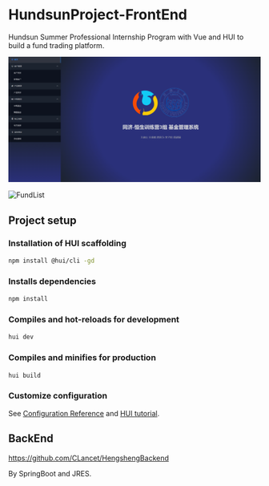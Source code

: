 # HundsunProject-FrontEnd
Hundsun Summer Professional Internship Program with Vue and HUI to build a fund trading platform.

![image](img\homepage.png)

![FundList](https://github.com/tjuDavidWang/HundsunProject-FrontEnd/tree/main/img/fundlist.png)

## Project setup

### Installation of HUI scaffolding

```bash
npm install @hui/cli -gd
```

### Installs dependencies

```bash
npm install
```

### Compiles and hot-reloads for development

```bash
hui dev
```

### Compiles and minifies for production

```bash
hui build
```

### Customize configuration

See [Configuration Reference](https://cli.vuejs.org/config/) and [HUI tutorial](https://hui.hs.net/r/cms/www/itn/hui-open/).

## BackEnd

https://github.com/CLancet/HengshengBackend

By SpringBoot and JRES.
